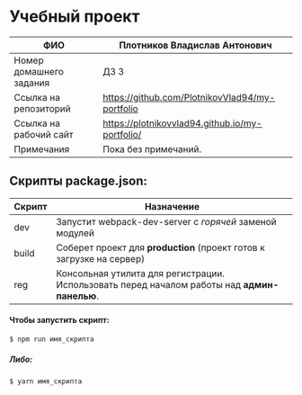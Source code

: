 # Учебный проект

| ФИО | Плотников Владислав Антонович |
| ------ | ------ |
| Номер домашнего задания | ДЗ 3 |
| Ссылка на репозиторий | https://github.com/PlotnikovVlad94/my-portfolio |
| Ссылка на рабочий сайт | https://plotnikovvlad94.github.io/my-portfolio/ |
| Примечания | Пока без примечаний. |


## Скрипты package.json:

| Скрипт | Назначение |
| ------ | ------ |
| dev | Запустит webpack-dev-server с _горячей_ заменой модулей |
| build | Соберет проект для **production** (проект готов к загрузке на сервер) |
| reg | Консольная утилита для регистрации. Использовать перед началом работы над **админ-панелью**. |

#### Чтобы запустить скрипт:
```sh
$ npm run имя_скрипта
```

##### Либо:
```sh
$ yarn имя_скрипта
```
